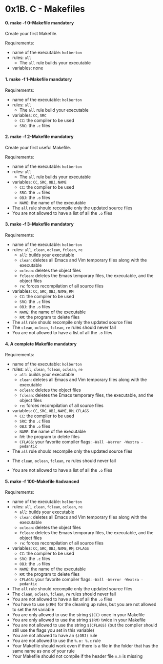 <h1 class="gap">0x1B. C - Makefiles</h1>


<h4 class="task">
    0. make -f 0-Makefile
      <span class="alert alert-warning mandatory-optional">
        mandatory
      </span>
</h4><p>Create your first Makefile.</p><p>Requirements:</p><ul>
<li>name of the executable: <code>holberton</code></li>
<li>rules: <code>all</code>
<ul>
<li>The <code>all</code> rule builds your executable</li>
</ul></li>
<li>variables: none</li>
</ul>


<h4 class="task">
    1. make -f 1-Makefile
      <span class="alert alert-warning mandatory-optional">
        mandatory
      </span>
</h4><p>Requirements:</p><ul>
<li>name of the executable: <code>holberton</code></li>
<li>rules: <code>all</code>
<ul>
<li>The <code>all</code> rule build your executable</li>
</ul></li>
<li>variables: <code>CC</code>, <code>SRC</code>
<ul>
<li><code>CC</code>: the compiler to be used</li>
<li><code>SRC</code>: the <code>.c</code> files</li>
</ul></li>
</ul>


<h4 class="task">
    2. make -f 2-Makefile
      <span class="alert alert-warning mandatory-optional">
        mandatory
      </span>
</h4><p>Create your first useful Makefile.</p><p>Requirements:</p><ul>
<li>name of the executable: <code>holberton</code></li>
<li>rules: <code>all</code>
<ul>
<li>The <code>all</code> rule builds your executable</li>
</ul></li>
<li>variables: <code>CC</code>, <code>SRC</code>, <code>OBJ</code>, <code>NAME</code>
<ul>
<li><code>CC</code>: the compiler to be used</li>
<li><code>SRC</code>: the <code>.c</code> files</li>
<li><code>OBJ</code>: the <code>.o</code> files</li>
<li><code>NAME</code>: the name of the executable</li>
</ul></li>
<li>The <code>all</code> rule should recompile only the updated source files</li>
<li>You are not allowed to have a list of all the <code>.o</code> files</li>
</ul>


<h4 class="task">
    3. make -f 3-Makefile
      <span class="alert alert-warning mandatory-optional">
        mandatory
      </span>
</h4><p>Requirements:</p><ul>
<li>name of the executable: <code>holberton</code></li>
<li>rules: <code>all</code>, <code>clean</code>, <code>oclean</code>, <code>fclean</code>, <code>re</code>
<ul>
<li><code>all</code>: builds your executable</li>
<li><code>clean</code>: deletes all Emacs and Vim temporary files along with the executable</li>
<li><code>oclean</code>: deletes the object files</li>
<li><code>fclean</code>: deletes the Emacs temporary files, the executable, and the object files</li>
<li><code>re</code>: forces recompilation of all source files</li>
</ul></li>
<li>variables: <code>CC</code>, <code>SRC</code>, <code>OBJ</code>, <code>NAME</code>, <code>RM</code>
<ul>
<li><code>CC</code>: the compiler to be used</li>
<li><code>SRC</code>: the <code>.c</code> files</li>
<li><code>OBJ</code>: the <code>.o</code> files</li>
<li><code>NAME</code>: the name of the executable</li>
<li><code>RM</code>: the program to delete files</li>
</ul></li>
<li>The <code>all</code> rule should recompile only the updated source files</li>
<li>The <code>clean</code>, <code>oclean</code>, <code>fclean</code>, <code>re</code> rules should never fail</li>
<li>You are not allowed to have a list of all the <code>.o</code> files</li>
</ul>


<h4 class="task">
    4. A complete Makefile
      <span class="alert alert-warning mandatory-optional">
        mandatory
      </span>
</h4><p>Requirements:</p><ul>
<li>name of the executable: <code>holberton</code></li>
<li>rules: <code>all</code>, <code>clean</code>, <code>fclean</code>, <code>oclean</code>, <code>re</code>
<ul>
<li><code>all</code>: builds your executable</li>
<li><code>clean</code>: deletes all Emacs and Vim temporary files along with the executable</li>
<li><code>oclean</code>: deletes the object files</li>
<li><code>fclean</code>: deletes the Emacs temporary files, the executable, and the object files</li>
<li><code>re</code>: forces recompilation of all source files</li>
</ul></li>
<li>variables: <code>CC</code>, <code>SRC</code>, <code>OBJ</code>, <code>NAME</code>, <code>RM</code>, <code>CFLAGS</code>
<ul>
<li><code>CC</code>: the compiler to be used</li>
<li><code>SRC</code>: the <code>.c</code> files</li>
<li><code>OBJ</code>: the <code>.o</code> files</li>
<li><code>NAME</code>: the name of the executable</li>
<li><code>RM</code>: the program to delete files</li>
<li><code>CFLAGS</code>: your favorite compiler flags: <code>-Wall -Werror -Wextra -pedantic</code></li>
</ul></li>
<li>The <code>all</code> rule should recompile only the updated source files</li>
<li><p>The <code>clean</code>, <code>oclean</code>, <code>fclean</code>, <code>re</code> rules should never fail</p></li>
<li><p>You are not allowed to have a list of all the <code>.o</code> files</p></li>
</ul>


<h4 class="task">
    5. make -f 100-Makefile
      <span class="alert alert-info mandatory-optional">
        #advanced
      </span>
</h4><p>Requirements:</p><ul>
<li>name of the executable: <code>holberton</code></li>
<li>rules: <code>all</code>, <code>clean</code>, <code>fclean</code>, <code>oclean</code>, <code>re</code>
<ul>
<li><code>all</code>: builds your executable</li>
<li><code>clean</code>: deletes all Emacs and Vim temporary files along with the executable</li>
<li><code>oclean</code>: deletes the object files</li>
<li><code>fclean</code>: deletes the Emacs temporary files, the executable, and the object files</li>
<li><code>re</code>: forces recompilation of all source files</li>
</ul></li>
<li>variables: <code>CC</code>, <code>SRC</code>, <code>OBJ</code>, <code>NAME</code>, <code>RM</code>, <code>CFLAGS</code>
<ul>
<li><code>CC</code>: the compiler to be used</li>
<li><code>SRC</code>: the <code>.c</code> files</li>
<li><code>OBJ</code>: the <code>.o</code> files</li>
<li><code>NAME</code>: the name of the executable</li>
<li><code>RM</code>: the program to delete files</li>
<li><code>CFLAGS</code>: your favorite compiler flags: <code>-Wall -Werror -Wextra -pedantic</code></li>
</ul></li>
<li>The <code>all</code> rule should recompile only the updated source files</li>
<li>The <code>clean</code>, <code>oclean</code>, <code>fclean</code>, <code>re</code> rules should never fail</li>
<li>You are not allowed to have a list of all the <code>.o</code> files</li>
<li>You have to use <code>$(RM)</code> for the cleaning up rules, but you are not allowed to set the <code>RM</code> variable</li>
<li>You are only allowed to use the string <code>$(CC)</code> once in your Makefile</li>
<li>You are only allowed to use the string <code>$(RM)</code> twice in your Makefile</li>
<li>You are not allowed to use the string <code>$(CFLAGS)</code> (but the compiler should still use the flags you set in this variable)</li>
<li>You are not allowed to have an <code>$(OBJ)</code> rule</li>
<li>You are not allowed to use the <code>%.o: %.c</code> rule</li>
<li>Your Makefile should work even if there is a file in the folder that has the same name as one of your rule</li>
<li>Your Makefile should not compile if the header file <code>m.h</code> is missing</li>
</ul>

